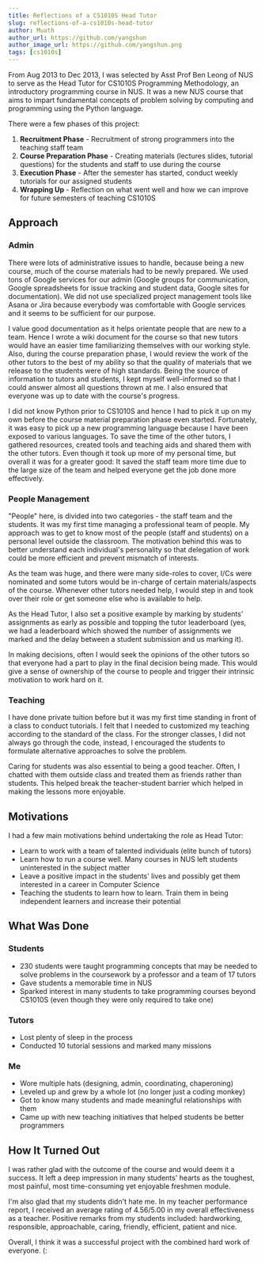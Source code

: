 ```yaml
---
title: Reflections of a CS1010S Head Tutor
slug: reflections-of-a-cs1010s-head-tutor
author: Muath
author_url: https://github.com/yangshun
author_image_url: https://github.com/yangshun.png
tags: [cs1010s]
---
```


From Aug 2013 to Dec 2013, I was selected by Asst Prof Ben Leong of NUS to serve as the Head Tutor for CS1010S Programming Methodology, an introductory programming course in NUS. It was a new NUS course that aims to impart fundamental concepts of problem solving by computing and programming using the Python language.<!--truncate-->

There were a few phases of this project:

1. **Recruitment Phase** - Recruitment of strong programmers into the teaching staff team
1. **Course Preparation Phase** - Creating materials (lectures slides, tutorial questions) for the students and staff to use during the course
1. **Execution Phase** - After the semester has started, conduct weekly tutorials for our assigned students
1. **Wrapping Up** - Reflection on what went well and how we can improve for future semesters of teaching CS1010S

## Approach

### Admin

There were lots of administrative issues to handle, because being a new course, much of the course materials had to be newly prepared. We used tons of Google services for our admin (Google groups for communication, Google spreadsheets for issue tracking and student data, Google sites for documentation). We did not use specialized project management tools like Asana or Jira because everybody was comfortable with Google services and it seems to be sufficient for our purpose.

I value good documentation as it helps orientate people that are new to a team. Hence I wrote a wiki document for the course so that new tutors would have an easier time familiarizing themselves with our working style. Also, during the course preparation phase, I would review the work of the other tutors to the best of my ability so that the quality of materials that we release to the students were of high standards. Being the source of information to tutors and students, I kept myself well-informed so that I could answer almost all questions thrown at me. I also ensured that everyone was up to date with the course's progress.

I did not know Python prior to CS1010S and hence I had to pick it up on my own before the course material preparation phase even started. Fortunately, it was easy to pick up a new programming language because I have been exposed to various languages. To save the time of the other tutors, I gathered resources, created tools and teaching aids and shared them with the other tutors. Even though it took up more of my personal time, but overall it was for a greater good: It saved the staff team more time due to the large size of the team and helped everyone get the job done more effectively.

### People Management

"People" here, is divided into two categories - the staff team and the students. It was my first time managing a professional team of people. My approach was to get to know most of the people (staff and students) on a personal level outside the classroom. The motivation behind this was to better understand each individual's personality so that delegation of work could be more efficient and prevent mismatch of interests.

As the team was huge, and there were many side-roles to cover, I/Cs were nominated and some tutors would be in-charge of certain materials/aspects of the course. Whenever other tutors needed help, I would step in and took over their role or get someone else who is available to help.

As the Head Tutor, I also set a positive example by marking by students' assignments as early as possible and topping the tutor leaderboard (yes, we had a leaderboard which showed the number of assignments we marked and the delay between a student submission and us marking it).

In making decisions, often I would seek the opinions of the other tutors so that everyone had a part to play in the final decision being made. This would give a sense of ownership of the course to people and trigger their intrinsic motivation to work hard on it.

### Teaching

I have done private tuition before but it was my first time standing in front of a class to conduct tutorials. I felt that I needed to customized my teaching according to the standard of the class. For the stronger classes, I did not always go through the code, instead, I encouraged the students to formulate alternative approaches to solve the problem.

Caring for students was also essential to being a good teacher. Often, I chatted with them outside class and treated them as friends rather than students. This helped break the teacher-student barrier which helped in making the lessons more enjoyable.

## Motivations

I had a few main motivations behind undertaking the role as Head Tutor:

- Learn to work with a team of talented individuals (elite bunch of tutors)
- Learn how to run a course well. Many courses in NUS left students uninterested in the subject matter
- Leave a positive impact in the students' lives and possibly get them interested in a career in Computer Science
- Teaching the students to learn how to learn. Train them in being independent learners and increase their potential

## What Was Done

### Students

- 230 students were taught programming concepts that may be needed to solve problems in the coursework by a professor and a team of 17 tutors
- Gave students a memorable time in NUS
- Sparked interest in many students to take programming courses beyond CS1010S (even though they were only required to take one)

### Tutors

- Lost plenty of sleep in the process
- Conducted 10 tutorial sessions and marked many missions

### Me

- Wore multiple hats (designing, admin, coordinating, chaperoning)
- Leveled up and grew by a whole lot (no longer just a coding monkey)
- Got to know many students and made meaningful relationships with them
- Came up with new teaching initiatives that helped students be better programmers

## How It Turned Out

I was rather glad with the outcome of the course and would deem it a success. It left a deep impression in many students' hearts as the toughest, most painful, most time-consuming yet enjoyable freshmen module.

I'm also glad that my students didn't hate me. In my teacher performance report, I received an average rating of 4.56/5.00 in my overall effectiveness as a teacher. Positive remarks from my students included: hardworking, responsible, approachable, caring, friendly, efficient, patient and nice.

Overall, I think it was a successful project with the combined hard work of everyone. (:
